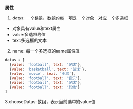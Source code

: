 **属性**
1. datas: 一个数组，数组的每一项是一个对象，对应一个多选框
  - 对象具有value和text属性
  - value:多选框的值
  - text:多选框的文本
2. name: 每一个多选框的name属性值
```js
datas = [
  {value: 'football', text: '足球'},
  {value: 'basketball', text: '篮球'},
  {value: 'movie', text: '电影'},
  {value: 'football', text: '音乐'},
  {value: 'football', text: '足球'},
  {value: 'football', text: '其他'}
]
```
3.chooseDatas: 数组，表示当前选中的value值
